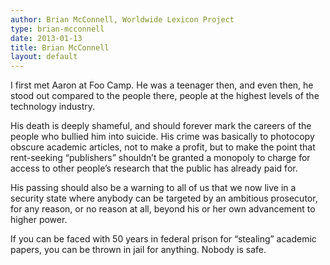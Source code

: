 ```yaml
---
author: Brian McConnell, Worldwide Lexicon Project
type: brian-mcconnell
date: 2013-01-13
title: Brian McConnell
layout: default
---
```

I first met Aaron at Foo Camp. He was a teenager then, and even then, he stood out compared to the people there, people at the highest levels of the technology industry.

His death is deeply shameful, and should forever mark the careers of the people who bullied him into suicide. His crime was basically to photocopy obscure academic articles, not to make a profit, but to make the point that rent-seeking “publishers” shouldn’t be granted a monopoly to charge for access to other people’s research that the public has already paid for.

His passing should also be a warning to all of us that we now live in a security state where anybody can be targeted by an ambitious prosecutor, for any reason, or no reason at all, beyond his or her own advancement to higher power.

If you can be faced with 50 years in federal prison for “stealing” academic papers, you can be thrown in jail for anything. Nobody is safe.
